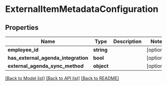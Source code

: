 # ExternalItemMetadataConfiguration

## Properties

 Name                                | Type       | Description | Notes      
-------------------------------------|------------|-------------|------------
 **employee_id**                     | **string** |             | [optional] 
 **has_external_agenda_integration** | **bool**   |             | [optional] 
 **external_agenda_sync_method**     | **object** |             | [optional] 

[[Back to Model list]](../../README.md#documentation-for-models) [[Back to API list]](../../README.md#documentation-for-api-endpoints) [[Back to README]](../../README.md)


